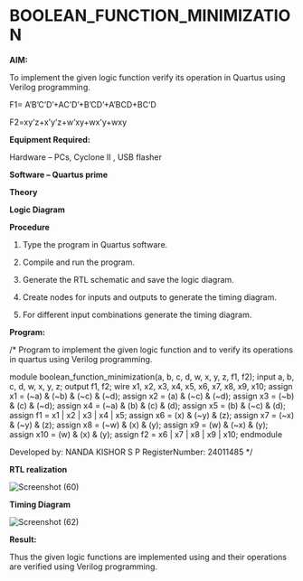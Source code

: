 # BOOLEAN_FUNCTION_MINIMIZATION

**AIM:**

To implement the given logic function verify its operation in Quartus using Verilog programming.

F1= A’B’C’D’+AC’D’+B’CD’+A’BCD+BC’D 

F2=xy’z+x’y’z+w’xy+wx’y+wxy

**Equipment Required:**

Hardware – PCs, Cyclone II , USB flasher

**Software – Quartus prime**

**Theory**

**Logic Diagram**

**Procedure**

1.	Type the program in Quartus software.

2.	Compile and run the program.

3.	Generate the RTL schematic and save the logic diagram.

4.	Create nodes for inputs and outputs to generate the timing diagram.

5.	For different input combinations generate the timing diagram.


**Program:**

/* Program to implement the given logic function and to verify its operations in quartus using Verilog programming. 

module boolean_function_minimization(a, b, c, d, w, x, y, z, f1, f2);
 input a, b, c, d, w, x, y, z;
 output f1, f2;
 wire x1, x2, x3, x4, x5, x6, x7, x8, x9, x10;
 assign x1 = (~a) & (~b) & (~c) & (~d);
 assign x2 = (a) & (~c) & (~d);
 assign x3 = (~b) & (c) & (~d);
 assign x4 = (~a) & (b) & (c) & (d);
 assign x5 = (b) & (~c) & (d);
 assign f1 = x1 | x2 | x3 | x4 | x5;
 assign x6 = (x) & (~y) & (z);
 assign x7 = (~x) & (~y) & (z);
 assign x8 = (~w) & (x) & (y);
 assign x9 = (w) & (~x) & (y);
 assign x10 = (w) & (x) & (y);
 assign f2 = x6 | x7 | x8 | x9 | x10;
 endmodule


Developed by: NANDA KISHOR S P
RegisterNumber: 24011485
*/


**RTL realization**

![Screenshot (60)](https://github.com/user-attachments/assets/0f4f6ac7-9e7e-4aa4-8521-373c487d70c6)


**Timing Diagram**

![Screenshot (62)](https://github.com/user-attachments/assets/45b6ef16-0880-4422-8156-81cc4a71d095)


**Result:**

Thus the given logic functions are implemented using and their operations are verified using Verilog programming.

